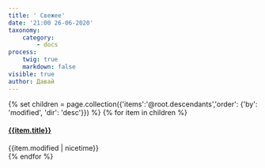 ```yaml
---
title: ' Свежее'
date: '21:00 26-06-2020'
taxonomy:
    category:
        - docs
process:
    twig: true
    markdown: false
visible: true
author: Давай
---
```


{% set children = page.collection({'items':'@root.descendants','order': {'by': 'modified', 'dir': 'desc'}}) %}
{% for item in children %}
<div class="item-card"> 
<h4><a href="{{item.url}}">{{item.title}}</a> </h4> 
	{{item.modified | nicetime}}
</div>
{% endfor %}